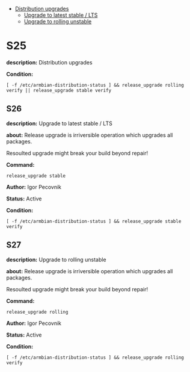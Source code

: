 - [Distribution upgrades](#s25)
  - [Upgrade to latest stable / LTS](#s26)
  - [Upgrade to rolling unstable](#s27)

# S25

**description:** Distribution upgrades

**Condition:**
~~~
[ -f /etc/armbian-distribution-status ] && release_upgrade rolling verify || release_upgrade stable verify
~~~

## S26

**description:** Upgrade to latest stable / LTS

**about:** 
Release upgrade is irriversible operation which upgrades all packages. 

Resoulted upgrade might break your build beyond repair!

**Command:** 
~~~
release_upgrade stable
~~~

**Author:** Igor Pecovnik

**Status:** Active

**Condition:**
~~~
[ -f /etc/armbian-distribution-status ] && release_upgrade stable verify
~~~

## S27

**description:** Upgrade to rolling unstable

**about:** 
Release upgrade is irriversible operation which upgrades all packages. 

Resoulted upgrade might break your build beyond repair!

**Command:** 
~~~
release_upgrade rolling
~~~

**Author:** Igor Pecovnik

**Status:** Active

**Condition:**
~~~
[ -f /etc/armbian-distribution-status ] && release_upgrade rolling verify
~~~

